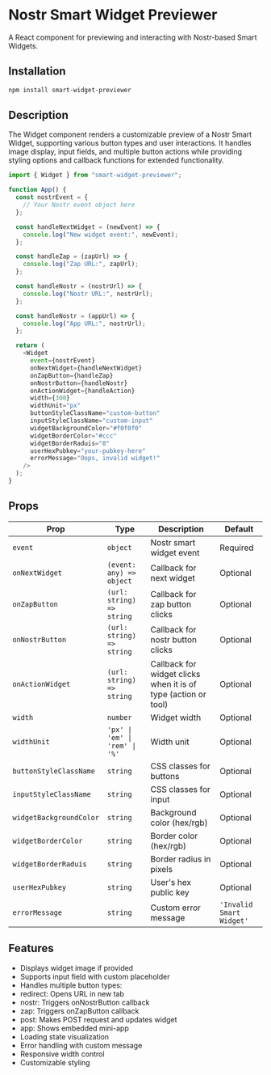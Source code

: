 # Nostr Smart Widget Previewer

A React component for previewing and interacting with Nostr-based Smart Widgets.

## Installation

```bash
npm install smart-widget-previewer
```

## Description

The Widget component renders a customizable preview of a Nostr Smart Widget, supporting various button types and user interactions. It handles image display, input fields, and multiple button actions while providing styling options and callback functions for extended functionality.

```js
import { Widget } from "smart-widget-previewer";

function App() {
  const nostrEvent = {
    // Your Nostr event object here
  };

  const handleNextWidget = (newEvent) => {
    console.log("New widget event:", newEvent);
  };

  const handleZap = (zapUrl) => {
    console.log("Zap URL:", zapUrl);
  };

  const handleNostr = (nostrUrl) => {
    console.log("Nostr URL:", nostrUrl);
  };

  const handleNostr = (appUrl) => {
    console.log("App URL:", nostrUrl);
  };

  return (
    <Widget
      event={nostrEvent}
      onNextWidget={handleNextWidget}
      onZapButton={handleZap}
      onNostrButton={handleNostr}
      onActionWidget={handleAction}
      width={300}
      widthUnit="px"
      buttonStyleClassName="custom-button"
      inputStyleClassName="custom-input"
      widgetBackgroundColor="#f0f0f0"
      widgetBorderColor="#ccc"
      widgetBorderRaduis="8"
      userHexPubkey="your-pubkey-here"
      errorMessage="Oops, invalid widget!"
    />
  );
}
```

## Props

| Prop                    | Type                           | Description                                                    | Default                  |
| ----------------------- | ------------------------------ | -------------------------------------------------------------- | ------------------------ |
| `event`                 | `object`                       | Nostr smart widget event                                       | Required                 |
| `onNextWidget`          | `(event: any) => object`       | Callback for next widget                                       | Optional                 |
| `onZapButton`           | `(url: string) => string`      | Callback for zap button clicks                                 | Optional                 |
| `onNostrButton`         | `(url: string) => string`      | Callback for nostr button clicks                               | Optional                 |
| `onActionWidget`        | `(url: string) => string`      | Callback for widget clicks when it is of type (action or tool) | Optional                 |
| `width`                 | `number`                       | Widget width                                                   | Optional                 |
| `widthUnit`             | `'px' \| 'em' \| 'rem' \| '%'` | Width unit                                                     | Optional                 |
| `buttonStyleClassName`  | `string`                       | CSS classes for buttons                                        | Optional                 |
| `inputStyleClassName`   | `string`                       | CSS classes for input                                          | Optional                 |
| `widgetBackgroundColor` | `string`                       | Background color (hex/rgb)                                     | Optional                 |
| `widgetBorderColor`     | `string`                       | Border color (hex/rgb)                                         | Optional                 |
| `widgetBorderRaduis`    | `string`                       | Border radius in pixels                                        | Optional                 |
| `userHexPubkey`         | `string`                       | User's hex public key                                          | Optional                 |
| `errorMessage`          | `string`                       | Custom error message                                           | `'Invalid Smart Widget'` |

## Features

- Displays widget image if provided
- Supports input field with custom placeholder
- Handles multiple button types:
- redirect: Opens URL in new tab
- nostr: Triggers onNostrButton callback
- zap: Triggers onZapButton callback
- post: Makes POST request and updates widget
- app: Shows embedded mini-app
- Loading state visualization
- Error handling with custom message
- Responsive width control
- Customizable styling
